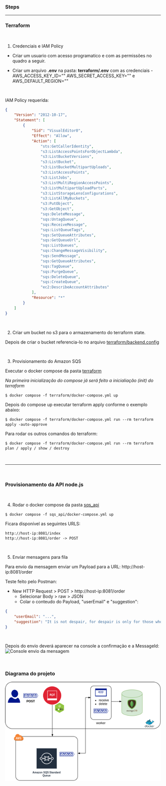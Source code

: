 ### Steps
---
### Terraform

<br />

1. Credenciais e IAM Policy

- Criar um usuario com acesso programatico e com as permissões no quadro a seguir. 

- Criar um arquivo **.env** na pasta: **terraform/.env** com as credenciais - AWS_ACCESS_KEY_ID="" AWS_SECRET_ACCESS_KEY="" e AWS_DEFAULT_REGION=""

<br />

IAM Policy requerida:
```json
{
    "Version": "2012-10-17",
    "Statement": [
        {
            "Sid": "VisualEditor0",
            "Effect": "Allow",
            "Action": [
                "sts:GetCallerIdentity",
                "s3:ListAccessPointsForObjectLambda",
                "s3:ListBucketVersions",
                "s3:ListBucket",
                "s3:ListBucketMultipartUploads",
                "s3:ListAccessPoints",
                "s3:ListJobs",
                "s3:ListMultiRegionAccessPoints",
                "s3:ListMultipartUploadParts",
                "s3:ListStorageLensConfigurations",
                "s3:ListAllMyBuckets",
                "s3:PutObject",
                "s3:GetObject",
                "sqs:DeleteMessage",
                "sqs:UntagQueue",
                "sqs:ReceiveMessage",
                "sqs:ListQueueTags",
                "sqs:SetQueueAttributes",
                "sqs:GetQueueUrl",
                "sqs:ListQueues",
                "sqs:ChangeMessageVisibility",
                "sqs:SendMessage",
                "sqs:GetQueueAttributes",
                "sqs:TagQueue",
                "sqs:PurgeQueue",
                "sqs:DeleteQueue",
                "sqs:CreateQueue",
                "ec2:DescribeAccountAttributes"
            ],
            "Resource": "*"
        }
    ]
}
```

<br />

2. Criar um bucket no s3 para o armazenamento do terraform state.

Depois de criar o bucket referencia-lo no arquivo [terraform/backend.config](https://github.com/thiiferrs/terraform-sqs-api/blob/main/terraform/backend.config)

<br />

3. Provisionamento do Amazon SQS

Executar o docker compose da pasta [terraform](https://github.com/thiiferrs/terraform-sqs-api/blob/main/terraform)

*Na primeira inicialização do compose já será feito a inicialiação (init) do terraform*
```
$ docker compose -f terraform/docker-compose.yml up
```

Depois do compose up executar terraform apply conforme o exemplo abaixo:
```
$ docker compose -f terraform/docker-compose.yml run --rm terraform apply -auto-approve
```

Para rodar os outros comandos do terraform:
```
$ docker compose -f terraform/docker-compose.yml run --rm terraform plan / apply / show / destroy
```

<br />

____

<br />

### Provisionamento da API node.js

<br />

4. Rodar o docker compose da pasta [sqs_api](https://github.com/thiiferrs/terraform-sqs-api/tree/main/sqs_api)

```
$ docker compose -f sqs_api/docker-compose.yml up
```


Ficara disponível as seguintes URLS:
```
http://host-ip:8081/index
http://host-ip:8081/order -> POST
```
<br />

5. Enviar mensagens para fila 

Para envio da mensagem enviar um Payload para a URL: http://host-ip:8081/order


Teste feito pelo Postman:

- New HTTP Request > POST > http://host-ip:8081/order
  - Selecionar Body > raw > JSON
  - Colar o conteudo do Payload, "userEmail" e "suggestion":
```json
{
    "userEmail": "...",
    "suggestion": "It is not despair, for despair is only for those who see the end beyond all doubt. We do not"
}
```
<br />

Depois do envio deverá aparecer na console a confirmação e a MessageId:
![Console envio da mensagem](https://imgur.com/v5rIKvs.png)

<br />

### Diagrama do projeto

![Diagrama](https://github.com/thiiferrs/terraform-sqs-api/blob/b91a7cfbd4c30c6e1afd420ba6db0d915b7718ec/AWS_SQS.drawio.png)